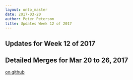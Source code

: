 ```yaml
---
layout: onto_master
date: 2017-03-20
author: Peter Peterson
title: Updates Week 12 of 2017
---
```

Updates for Week 12 of 2017
---------------------------

Detailed Merges for Mar 20 to 26, 2017
--------------------------------------
[on github](https://github.com/mantidproject/mantid/pulls?q=is%3Apr+merged%3A2017-03-21..2017-03-26)

